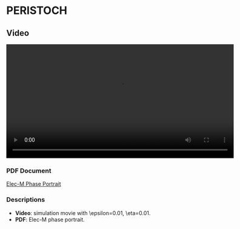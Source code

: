 # PERISTOCH


## Video
<video width="600" controls>
  <source src="slow_fast_ep0.01_eta100.mp4" type="video/mp4">
  Your browser does not support the video tag.
</video>

### PDF Document
[Elec-M Phase Portrait](slow_fast_ep0.01_eta100.pdf)

### Descriptions
- **Video**: simulation movie with \epsilon=0.01, \eta=0.01.
- **PDF**: Elec-M phase portrait.


